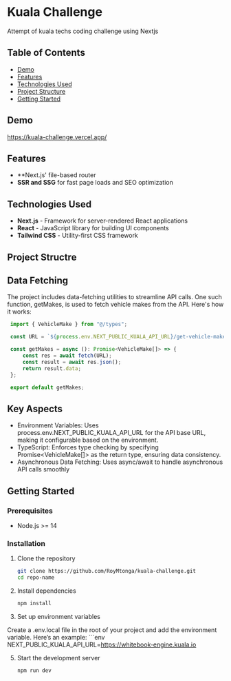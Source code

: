 # Kuala Challenge

Attempt of kuala techs coding challenge using Nextjs

## Table of Contents

- [Demo](#demo)
- [Features](#features)
- [Technologies Used](#technologies-used)
- [Project Structure](#project-structure)
- [Getting Started](#getting-started)

## Demo

https://kuala-challenge.vercel.app/

## Features

- **Next.js' file-based router
- **SSR and SSG** for fast page loads and SEO optimization

## Technologies Used

- **Next.js** - Framework for server-rendered React applications
- **React** - JavaScript library for building UI components
- **Tailwind CSS** - Utility-first CSS framework

## Project Structre

## Data Fetching

The project includes data-fetching utilities to streamline API calls. One such function, getMakes, is used to fetch vehicle makes from the API. Here's how it works:
    
   ```typescript
    import { VehicleMake } from "@/types";

    const URL = `${process.env.NEXT_PUBLIC_KUALA_API_URL}/get-vehicle-makes`

    const getMakes = async (): Promise<VehicleMake[]> => {
        const res = await fetch(URL);
        const result = await res.json();
        return result.data;
    };

    export default getMakes;
   ```

## Key Aspects

- Environment Variables: Uses process.env.NEXT_PUBLIC_KUALA_API_URL for the API base URL, making it configurable based on the environment.
- TypeScript: Enforces type checking by specifying Promise<VehicleMake[]> as the return type, ensuring data consistency.
- Asynchronous Data Fetching: Uses async/await to handle asynchronous API calls smoothly

## Getting Started

### Prerequisites

- Node.js >= 14

### Installation

1. Clone the repository
   ```bash
   git clone https://github.com/RoyMtonga/kuala-challenge.git
   cd repo-name

2. Install dependencies
    ```bash
    npm install

4. Set up environment variables

Create a .env.local file in the root of your project and add the environment variable. Here’s an example:
    ```env
    NEXT_PUBLIC_KUALA_API_URL=https://whitebook-engine.kuala.io

5. Start the development server
     ```bash
    npm run dev
